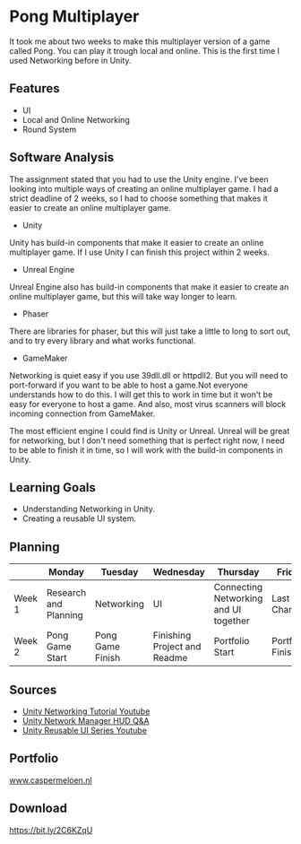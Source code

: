 # Pong Multiplayer
<!---
Hier komt een korte beschrijving van de proefopdracht. Wat heb je precies gedaan?
-->
It took me about two weeks to make this multiplayer version of a game called Pong. You can play it trough local and online. This is the first time I used Networking before in Unity.

## Features
<!---
Wanneer je een specifiek onderdeel wilt uitlichten kun je dat in deze sectie benoemen.

- [Awesome Algoritme](link)
- [Specifieke Mechanic](link)
- [Iets unieks waar je trots op bent binnen de project](link)
-->
- UI
- Local and Online Networking
- Round System

## Software Analysis
The assignment stated that you had to use the Unity engine. I've been looking into multiple ways of creating an online multiplayer game. I had a strict deadline of 2 weeks, so I had to choose something that makes it easier to create an online multiplayer game.

- Unity

Unity has build-in components that make it easier to create an online multiplayer game. If I use Unity I can finish this project within 2 weeks.

- Unreal Engine

Unreal Engine also has build-in components that make it easier to create an online multiplayer game, but this will take way longer to learn.

- Phaser

There are libraries for phaser, but this will just take a little to long to sort out, and to try every library and what works functional.

- GameMaker

Networking is quiet easy if you use 39dll.dll or httpdll2. But you will need to port-forward if you want to be able to host a game.Not everyone understands how to do this. I will get this to work in time but it won't be easy for everyone to host a game. And also, most virus scanners will block incoming connection from GameMaker.

The most efficient engine I could find is Unity or Unreal. Unreal will be great for networking, but I don't need something that is perfect right now, I need to be able to finish it in time, so I will work with the build-in components in Unity.

## Learning Goals
<!---
Wat wil je bereiken met dit project? Formuleer dit kort, krachtig en haalbaar.
- Het Flood-Fill algoritme snappen en toepassen
- Het ontwikkelen van een generieke FSM.
- etc. etc.
-->
- Understanding Networking in Unity.
- Creating a reusable UI system.

## Planning 
| | Monday | Tuesday | Wednesday | Thursday | Friday |
| --- | --- | --- | --- | --- | --- |
|Week 1 | Research and Planning | Networking | UI | Connecting Networking and UI together | Last Changes
|Week 2 | Pong Game Start | Pong Game Finish | Finishing Project and Readme | Portfolio Start | Portfolio Finish

## Sources
<!---
Welke bronnen heb je gebruikt? Zowel youtube filmpjes als artikelen

- [The Guide To Game Design](link)
- [Alleatoric Algorithms](link)
- [Flood-Fill Wikipedia](link)
-->
- [Unity Networking Tutorial Youtube](https://www.youtube.com/watch?v=Z74uc-Lcu84)
- [Unity Network Manager HUD Q&A](https://forum.unity.com/threads/need-example-of-custom-network-manager-hud.333510/)
- [Unity Reusable UI Series Youtube](https://www.youtube.com/watch?v=8L9osm0h5J4&list=PL5V9qxkY_RnJAZUTVXewQrJWbb5B7IU8y)

## Portfolio

www.caspermeloen.nl

## Download

https://bit.ly/2C6KZqU
